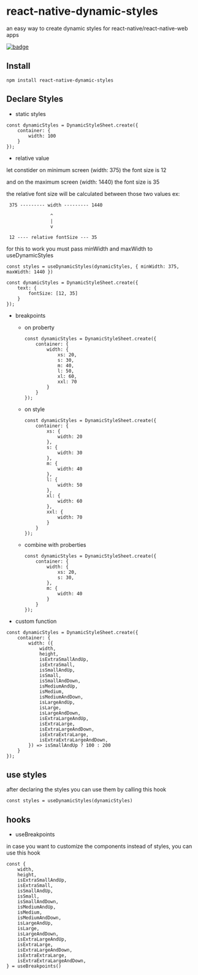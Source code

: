 # react-native-dynamic-styles
an easy way to create dynamic styles for react-native/react-native-web apps

[![badge](https://img.shields.io/npm/v/react-native-dynamic-style.svg)](https://www.npmjs.com/package/react-native-dynamic-style) 

## Install

`npm install react-native-dynamic-styles`

## Declare Styles

- static styles

```
const dynamicStyles = DynamicStyleSheet.create({
    container: {
        width: 100
    }
});
```

- relative value

let constider on minimum screen (width: 375) the font size is 12

and on the maximum screen (width: 1440) the font size is 35

the relative font size will be calculated between those two values ex:

     375 --------- width --------- 1440

                    ^
                    |
                    v

     12 ---- relative fontSize --- 35

for this to work you must pass minWidth and maxWidth to useDynamicStyles

```
const styles = useDynamicStyles(dynamicStyles, { minWidth: 375, maxWidth: 1440 })
```

```
const dynamicStyles = DynamicStyleSheet.create({
    text: {
        fontSize: [12, 35]
    }
});
```

- breakpoints
    - on proberty
        ```
        const dynamicStyles = DynamicStyleSheet.create({
            container: {
                width: {
                    xs: 20,
                    s: 30,
                    m: 40,
                    l: 50,
                    xl: 60,
                    xxl: 70
                }
            }
        });
        ```
    - on style

        ```
        const dynamicStyles = DynamicStyleSheet.create({
            container: {
                xs: {
                    width: 20
                },
                s: {
                    width: 30
                },
                m: {
                    width: 40
                },
                l: {
                    width: 50
                },
                xl: {
                    width: 60
                },
                xxl: {
                    width: 70
                }
            }
        });
        ```
    - combine with proberties

        ```
        const dynamicStyles = DynamicStyleSheet.create({
            container: {
                width: {
                    xs: 20,
                    s: 30,
                },
                m: {
                    width: 40
                }
            }
        });
        ```
- custom function

```
const dynamicStyles = DynamicStyleSheet.create({
    container: {
        width: ({
            width,
            height,
            isExtraSmallAndUp,
            isExtraSmall,
            isSmallAndUp,
            isSmall,
            isSmallAndDown,
            isMediumAndUp,
            isMedium,
            isMediumAndDown,
            isLargeAndUp,
            isLarge,
            isLargeAndDown,
            isExtraLargeAndUp,
            isExtraLarge,
            isExtraLargeAndDown,
            isExtraExtraLarge,
            isExtraExtraLargeAndDown,
        }) => isSmallAndUp ? 100 : 200
    }
});
```

## use styles

after declaring the styles you can use them by calling this hook

```
const styles = useDynamicStyles(dynamicStyles)
```

## hooks

- useBreakpoints

in case you want to customize the components instead of styles, you can use this hook

```
const {
    width,
    height,
    isExtraSmallAndUp,
    isExtraSmall,
    isSmallAndUp,
    isSmall,
    isSmallAndDown,
    isMediumAndUp,
    isMedium,
    isMediumAndDown,
    isLargeAndUp,
    isLarge,
    isLargeAndDown,
    isExtraLargeAndUp,
    isExtraLarge,
    isExtraLargeAndDown,
    isExtraExtraLarge,
    isExtraExtraLargeAndDown,
} = useBreakpoints()
```